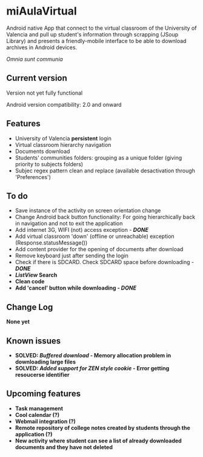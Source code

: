 miAulaVirtual
=============

Android native App that connect to the virtual classroom of the University of Valencia and pull up student's information through scrapping (JSoup Library) and presents a friendly-mobile interface to be able to download archives in Android devices.

<i>Omnia sunt communia</i>

## Current version ##
Version not yet fully functional

Android version compatibility: 2.0 and onward

## Features ##
+ University of Valencia <b>persistent</b> login
+ Virtual classroom hierarchy navigation
+ Documents download
+ Students' communities folders: grouping as a unique folder (giving priority to subjects folders)
+ Subjec regex pattern clean and replace (available desactivation through 'Preferences')

## To do ##
+ Save instance of the activity on screen orientation change
+ Change Android back button functionality: For going hierarchically back in navigation and not to exit the application
+ Add internet 3G, WIFI (not) access exception - <b><i>DONE</i></b>
+ Add virtual classroom 'down' (offline or unreachable) exception (Response.statusMessage())
+ Add content provider for the opening of documents after download
+ Remove keyboard just after sending the login
+ Check if there is SDCARD. Check SDCARD space before downloading - <b><i>DONE</i></b>
+ <b><i>ListView</i> Search<b/>
+ Clean code
+ Add 'cancel' button while downloading - <b><i>DONE</i></b>

## Change Log ##
None yet

## Known issues ##
+ <b>SOLVED: <i>Buffered download</i></b> - Memory allocation problem in downloading large files
+ <b>SOLVED: <i>Added support for ZEN style cookie</i></b> - Error getting resoucerse identifier

## Upcoming features ##
+ Task management
+ Cool calendar (?)
+ Webmail integration (?)
+ Remote repository of college notes created by students through the application (?)
+ New activity where student can see a list of already downloaded documents and they have not deleted
